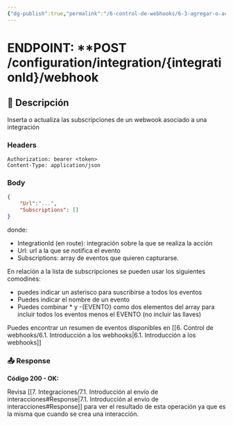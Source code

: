 ```yaml
---
{"dg-publish":true,"permalink":"/6-control-de-webhooks/6-3-agregar-o-actualizar-un-webhook/"}
---
```



# ENDPOINT: **POST /configuration/integration/{integrationId}/webhook

## 📖 Descripción

Inserta o actualiza las subscripciones de un webwook asociado a una integración
### Headers

```
Authorization: bearer <token>
Content-Type: application/json
```

### Body

```json
{
	"Url":"...",
	"Subscriptions": []
}
```

donde:

- IntegrationId (en route): integración sobre la que se realiza la acción
- Url: url a la que se notifica el evento
- Subscriptions: array de eventos que quieren capturarse.

En relación a la lista de subscripciones se pueden usar los siguientes comodines:

- puedes indicar un asterisco para suscribirse a todos los eventos
- Puedes indicar el nombre de un evento
- Puedes combinar * y -{EVENTO} como dos elementos del array para incluir todos los eventos menos el EVENTO (no incluir las llaves)

Puedes encontrar un resumen de eventos disponibles en [[6. Control de webhooks/6.1. Introducción a los webhooks\|6.1. Introducción a los webhooks]]

### 📤 Response

**Código 200 - OK:**

Revisa [[7. Integraciones/7.1. Introducción al envío de interacciones#Response\|7.1. Introducción al envío de interacciones#Response]] para ver el resultado de esta operación ya que es la misma que cuando se crea una interacción.



